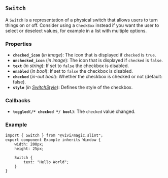 <!--
SPDX-FileCopyrightText: 2024 vivi developers <vivi-ui@tuta.io>
SPDX-License-Identifier: MIT
-->

## `Switch`

A `Switch` is a representation of a physical switch that allows users to turn things on or off. Consider using a `CheckBox` instead if you want the user to select or deselect values, for example in a list with multiple options.

### Properties

- **`checked_icon`** (_in_ _image_): The icon that is displayed if `checked` is `true`.
- **`unchecked_icon`** (_in_ _image_): The icon that is displayed if `checked` is `false`.
- **`text`** (_in_ _string_): If set to `false` the checkbox is disabled.
- **`enabled`** (_in_ _bool_): If set to `false` the checkbox is disabled.
- **`checked`** (_in-out_ _bool_): Whether the checkbox is checked or not (default: false).
- **`style`** (_in_ _[SwitchStyle](../foundation/check_box_base.md)_): Defines the style of the checkbox.

### Callbacks

- **`toggled(/* checked */ bool)`**: The `checked` value changed.

### Example

```slint
import { Switch } from "@vivi/magic.slint";
export component Example inherits Window {
    width: 200px;
    height: 25px;

    Switch {
        text: "Hello World";
    }
}
```
